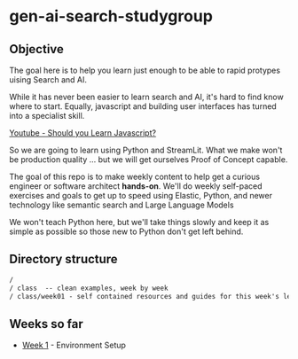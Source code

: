# gen-ai-search-studygroup

## Objective

The goal here is to help you learn just enough to be able to rapid protypes uising Search and AI.

While it has never been easier to learn search and AI, it's hard to find know where to start.  Equally, javascript and building user interfaces has turned into a specialist skill.

[Youtube - Should you Learn Javascript?](https://www.youtube.com/watch?v=Uo3cL4nrGOk)

So we are going to learn using Python and StreamLit. What we make won't be production quality ... but we will get ourselves Proof of Concept capable.

The goal of this repo is to make weekly content to help get a curious engineer or software architect **hands-on**. We'll do weekly self-paced exercises and goals to get up to speed using Elastic, Python, and newer technology like semantic search and Large Language Models

We won't teach Python here, but we'll take things slowly and keep it as simple as possible so those new to Python don't get left behind. 


## Directory structure

```txt
/
/ class  -- clean examples, week by week
/ class/week01 - self contained resources and guides for this week's learning
```

## Weeks so far

* [Week 1](class/week01/README.md) - Environment Setup